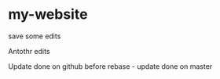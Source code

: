 # my-website
save
some edits

Antothr edits

Update done on github before rebase - update done on master

